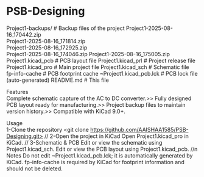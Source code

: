 # PSB-Designing

Project1-backups/           # Backup files of the project
Project1-2025-08-16_170442.zip<br>
Project1-2025-08-16_171814.zip<br>
Project1-2025-08-16_172925.zip<br>
Project1-2025-08-16_174046.zip
Project1-2025-08-16_175005.zip
Project1.kicad_pcb           # PCB layout file
Project1.kicad_prl           # Project release file
Project1.kicad_pro           # Main project file
Project1.kicad_sch           # Schematic file
fp-info-cache               # PCB footprint cache
~Project1.kicad_pcb.lck      # PCB lock file (auto-generated)
README.md                   # This file


Features<br>
Complete schematic capture of the AC to DC converter.>>
Fully designed PCB layout ready for manufacturing.>>
Project backup files to maintain version history.>>
Compatible with KiCad 9.0+.

Usage<br>
1-Clone the repository
<git clone https://github.com/AAISHAA1585/PSB-Designing.git>
//
2-Open the project in KiCad
Open Project1.kicad_pro in KiCad.
//
3-Schematic & PCB
Edit or view the schematic using Project1.kicad_sch.
Edit or view the PCB layout using Project1.kicad_pcb.
//n
Notes
Do not edit ~Project1.kicad_pcb.lck; it is automatically generated by KiCad.
fp-info-cache is required by KiCad for footprint information and should not be deleted.

